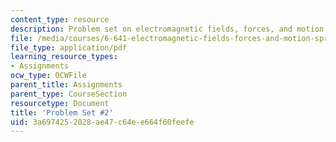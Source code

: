 ```yaml
---
content_type: resource
description: Problem set on electromagnetic fields, forces, and motion.
file: /media/courses/6-641-electromagnetic-fields-forces-and-motion-spring-2009/3a6974252028ae47c64ee664f60feefe_MIT6_641s09_pset02.pdf
file_type: application/pdf
learning_resource_types:
- Assignments
ocw_type: OCWFile
parent_title: Assignments
parent_type: CourseSection
resourcetype: Document
title: 'Problem Set #2'
uid: 3a697425-2028-ae47-c64e-e664f60feefe
---
```

